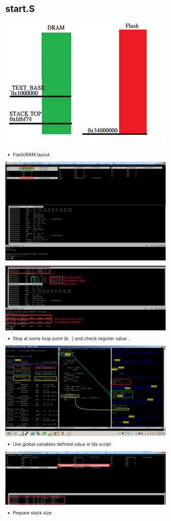 # start.S 
![Screenshot](imgs/memory_layout.png)  
* Flash/RAM layout

![Screenshot](imgs/startS.png)   


![Screenshot](imgs/flash_content.png)   
* Stop at some loop point (b . ) and check register value .


![Screenshot](imgs/export_lds_variable_in_asm.png)   
* Use global variables defined value in lds script


![Screenshot](imgs/stack_start.png)   
* Prepare stack size 

